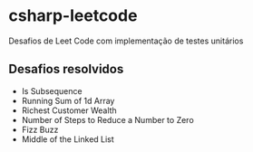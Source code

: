 # csharp-leetcode
 Desafios de Leet Code com implementação de testes unitários

 ## Desafios resolvidos
 - Is Subsequence
 - Running Sum of 1d Array
 - Richest Customer Wealth
 - Number of Steps to Reduce a Number to Zero
 - Fizz Buzz
 - Middle of the Linked List
